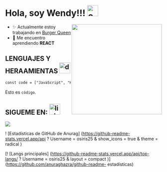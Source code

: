 # Hola, soy Wendy!!! <img src="https://media.giphy.com/media/US1P2eDXxPZ4FjgNgL/giphy.gif" alt="coffe" width="35"/>
<img width=290 align="right" src="https://media.giphy.com/media/QuDgW7dXQfCZiWVXD4/giphy.gif" />


+ :sparkles: Actualmente estoy trabajando en [Burger Queen](https://github.com/osiris25/CDMX010-burger-queen-api-client)
+ :dizzy: Me encuentro aprendiendo **REACT**

 ## LENGUAJES Y HERAAMIENTAS <img src="https://media.giphy.com/media/QssGEmpkyEOhBCb7e1/giphy.gif" alt="drawing" width="35"/>
 
 ```html
const code = ["JavaScript", "HTML", "CSS"];

```

Esto es `código`.

## SIGUEME EN:  <img src="https://media.giphy.com/media/dwMIc0a30VETKt74sN/giphy.gif" alt="link" width="35"/>

<a href=" "><img src="https://img2.freepng.es/20190819/uzu/transparent-gmail-icon-google-icon-mail-icon-5d6460f11091f6.6488103015668595050679.jpg"/></a>

! [Estadísticas de GitHub de Anurag] (https://github-readme-stats.vercel.app/api ? Username = osiris25 & show_icons = true & theme = radical )

[! [Langs principales] (https://github-readme-stats.vercel.app/api/top-langs/ ? Username = osiris25 & layout = compact )] (https://github.com/anuraghazra/github-readme- estadísticas)











